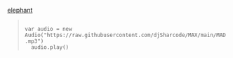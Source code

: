 [elephant](/MAX.mp3)
<blockquote>

<code>
<dev>var audio = new Audio("https://raw.githubusercontent.com/djSharcode/MAX/main/MAD.mp3")
  audio.play()</code></dev>

</blockquote>
